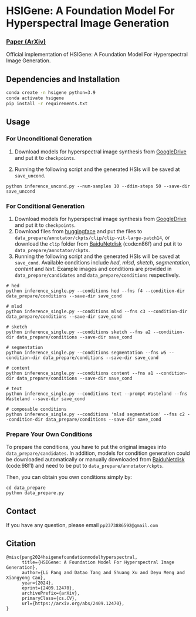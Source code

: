 # HSIGene: A Foundation Model For Hyperspectral Image Generation

### [Paper (ArXiv)](https://arxiv.org/abs/2409.12470)

Official implementation of HSIGene: A Foundation Model For Hyperspectral Image Generation.


## Dependencies and Installation
```bash
conda create -n hsigene python=3.9
conda activate hsigene
pip install -r requirements.txt
```

## Usage
### For Unconditional Generation

1. Download models for hyperspectral image synthesis from [GoogleDrive](https://drive.google.com/file/d/1bBSRn5uyrGcsXWzu4CTzLzO3MH-XYGct/view?usp=drive_link) and put it to `checkpoints`.

2. Running the following script and the generated HSIs will be saved at `save_uncond`. 

```
python inference_uncond.py --num-samples 10 --ddim-steps 50 --save-dir save_uncond
```

### For Conditional Generation
1. Download models for hyperspectral image synthesis from [GoogleDrive](https://drive.google.com/file/d/1bBSRn5uyrGcsXWzu4CTzLzO3MH-XYGct/view?usp=drive_link) and put it to `checkpoints`. 
2. Download files from [huggingface](https://huggingface.co/openai/clip-vit-large-patch14) and put the files to `data_prepare/annotator/ckpts/clip/clip-vit-large-patch14`, or download  the `clip` folder from [BaiduNetdisk](https://pan.baidu.com/s/1_rPPuJei_aklAFT-a0KZ0w?pwd=n86f) (code:n86f) and put it to `data_prepare/annotator/ckpts`.
3. Running the following script and the generated HSIs will be saved at `save_cond`. Available conditions include *hed*, *mlsd*, *sketch*, *segmentation*, *content* and *text*. Example images and conditions are provided in `data_prepare/candidates` and `data_prepare/conditions` respectively.
```
# hed
python inference_single.py --conditions hed --fns f4 --condition-dir data_prepare/conditions --save-dir save_cond

# mlsd
python inference_single.py --conditions mlsd --fns c3 --condition-dir data_prepare/conditions --save-dir save_cond

# sketch
python inference_single.py --conditions sketch --fns a2 --condition-dir data_prepare/conditions --save-dir save_cond

# segmentation
python inference_single.py --conditions segmentation --fns w5 --condition-dir data_prepare/conditions --save-dir save_cond

# content
python inference_single.py --conditions content --fns a1 --condition-dir data_prepare/conditions --save-dir save_cond

# text
python inference_single.py --conditions text --prompt Wasteland --fns Wasteland --save-dir save_cond

# composable conditions
python inference_single.py --conditions 'mlsd segmentation' --fns c2 --condition-dir data_prepare/conditions --save-dir save_cond
```

### Prepare Your Own Conditions
To prepare the conditions, you have to put the original images into `data_prepare/candidates`. In addition, models for condition generation could be downloaded automatically or manually downloaded from [BaiduNetdisk](https://pan.baidu.com/s/1K1Y__blA6uJVV9l1QG7QvQ?pwd=98f1) (code:98f1) and need to be put to `data_prepare/annotator/ckpts`. 

Then, you can obtain you own conditions simply by:
```
cd data_prepare
python data_prepare.py
```

## Contact
If you have any question, please email `pp2373886592@gmail.com`

## Citation
```
@misc{pang2024hsigenefoundationmodelhyperspectral,
      title={HSIGene: A Foundation Model For Hyperspectral Image Generation}, 
      author={Li Pang and Datao Tang and Shuang Xu and Deyu Meng and Xiangyong Cao},
      year={2024},
      eprint={2409.12470},
      archivePrefix={arXiv},
      primaryClass={cs.CV},
      url={https://arxiv.org/abs/2409.12470}, 
}
```
